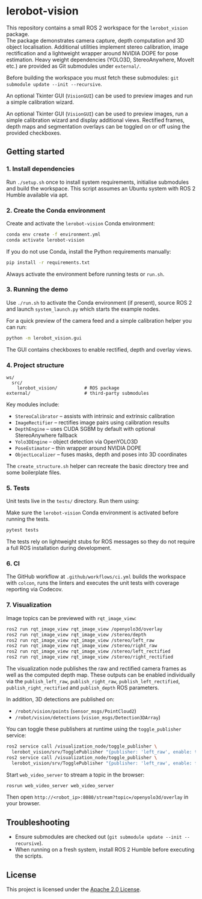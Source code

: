 # lerobot-vision

This repository contains a small ROS 2 workspace for the `lerobot_vision` package.  
The package demonstrates camera capture, depth computation and 3D object localisation.
Additional utilities implement stereo calibration, image rectification and a
lightweight wrapper around NVIDIA DOPE for pose estimation. Heavy weight
dependencies (YOLO3D, StereoAnywhere, MoveIt etc.) are provided as Git
submodules under `external/`.

Before building the workspace you must fetch these submodules:
`git submodule update --init --recursive`.

An optional Tkinter GUI (`VisionGUI`) can be used to preview images and run a
simple calibration wizard.

An optional Tkinter GUI (`VisionGUI`) can be used to preview images, run a
simple calibration wizard and display additional views. Rectified frames,
depth maps and segmentation overlays can be toggled on or off using the
provided checkboxes.

## Getting started

### 1. Install dependencies

Run `./setup.sh` once to install system requirements, initialise submodules and build the workspace. This script assumes an Ubuntu system with ROS 2 Humble available via apt.

### 2. Create the Conda environment

Create and activate the `lerobot-vision` Conda environment:

```bash
conda env create -f environment.yml
conda activate lerobot-vision
```

If you do not use Conda, install the Python requirements manually:

```bash
pip install -r requirements.txt
```

Always activate the environment before running tests or `run.sh`.


### 3. Running the demo

Use `./run.sh` to activate the Conda environment (if present), source ROS 2 and launch `system_launch.py` which starts the example nodes.

For a quick preview of the camera feed and a simple calibration helper you can run:

```bash
python -m lerobot_vision.gui
```

The GUI contains checkboxes to enable rectified, depth and overlay views.

### 4. Project structure

```
ws/
  src/
    lerobot_vision/          # ROS package
external/                    # third‑party submodules
```

Key modules include:

- ``StereoCalibrator`` – assists with intrinsic and extrinsic calibration
- ``ImageRectifier`` – rectifies image pairs using calibration results
- ``DepthEngine`` – uses CUDA SGBM by default with optional StereoAnywhere fallback
- ``Yolo3DEngine`` – object detection via OpenYOLO3D
- ``PoseEstimator`` – thin wrapper around NVIDIA DOPE
- ``ObjectLocalizer`` – fuses masks, depth and poses into 3D coordinates

The `create_structure.sh` helper can recreate the basic directory tree and some boilerplate files.

### 5. Tests

Unit tests live in the `tests/` directory. Run them using:

Make sure the `lerobot-vision` Conda environment is activated before running the tests.

```bash
pytest tests
```

The tests rely on lightweight stubs for ROS messages so they do not require a full ROS installation during development.

### 6. CI

The GitHub workflow at `.github/workflows/ci.yml` builds the workspace with `colcon`, runs the linters and executes the unit tests with coverage reporting via Codecov.

### 7. Visualization

Image topics can be previewed with `rqt_image_view`:

```bash
ros2 run rqt_image_view rqt_image_view /openyolo3d/overlay
ros2 run rqt_image_view rqt_image_view /stereo/depth
ros2 run rqt_image_view rqt_image_view /stereo/left_raw
ros2 run rqt_image_view rqt_image_view /stereo/right_raw
ros2 run rqt_image_view rqt_image_view /stereo/left_rectified
ros2 run rqt_image_view rqt_image_view /stereo/right_rectified
```

The visualization node publishes the raw and rectified camera frames as well as
the computed depth map. These outputs can be enabled individually via the
`publish_left_raw`, `publish_right_raw`, `publish_left_rectified`,
`publish_right_rectified` and `publish_depth` ROS parameters.

In addition, 3D detections are published on:

* ``/robot/vision/points`` (`sensor_msgs/PointCloud2`)
* ``/robot/vision/detections`` (`vision_msgs/Detection3DArray`)

You can toggle these publishers at runtime using the `toggle_publisher` service:

```bash
ros2 service call /visualization_node/toggle_publisher \
  lerobot_vision/srv/TogglePublisher "{publisher: 'left_raw', enable: true}"
ros2 service call /visualization_node/toggle_publisher \
  lerobot_vision/srv/TogglePublisher "{publisher: 'left_raw', enable: false}"
```

Start `web_video_server` to stream a topic in the browser:

```bash
rosrun web_video_server web_video_server
```

Then open `http://<robot_ip>:8080/stream?topic=/openyolo3d/overlay` in your browser.

## Troubleshooting

* Ensure submodules are checked out (`git submodule update --init --recursive`).
* When running on a fresh system, install ROS 2 Humble before executing the scripts.


## License

This project is licensed under the [Apache 2.0 License](LICENSE).
